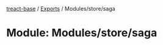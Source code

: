 [treact-base](../README.md) / [Exports](../modules.md) / Modules/store/saga

# Module: Modules/store/saga

